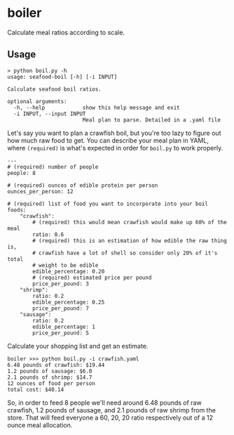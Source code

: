 # boiler
Calculate meal ratios according to scale.

## Usage

```
> python boil.py -h
usage: seafood-boil [-h] [-i INPUT]

Calculate seafood boil ratios.

optional arguments:
  -h, --help            show this help message and exit
  -i INPUT, --input INPUT
                        Meal plan to parse. Detailed in a .yaml file
```

Let's say you want to plan a crawfish boil, but you're too lazy to figure out
how much raw food to get. You can describe your meal plan in YAML, where
`(required)` is what's expected in order for `boil.py` to work properly.

```
---
# (required) number of people
people: 8

# (required) ounces of edible protein per person
ounces_per_person: 12

# (required) list of food you want to incorporate into your boil
foods:
    "crawfish":
        # (required) this would mean crawfish would make up 60% of the meal
        ratio: 0.6
        # (required) this is an estimation of how edible the raw thing is,
        # crawfish have a lot of shell so consider only 20% of it's total
        # weight to be edible
        edible_percentage: 0.20
        # (required) estimated price per pound
        price_per_pound: 3
    "shrimp":
        ratio: 0.2
        edible_percentage: 0.25
        price_per_pound: 7
    "sausage":
        ratio: 0.2
        edible_percentage: 1
        price_per_pound: 5
```

Calculate your shopping list and get an estimate.

```
boiler >>> python boil.py -i crawfish.yaml
6.48 pounds of crawfish: $19.44
1.2 pounds of sausage: $6.0
2.1 pounds of shrimp: $14.7
12 ounces of food per person
total cost: $40.14
```

So, in order to feed 8 people we'll need around 6.48 pounds of raw crawfish,
1.2 pounds of sausage, and 2.1 pounds of raw shrimp from the store. That will
feed everyone a 60, 20, 20 ratio respectively out of a 12 ounce meal
allocation.
